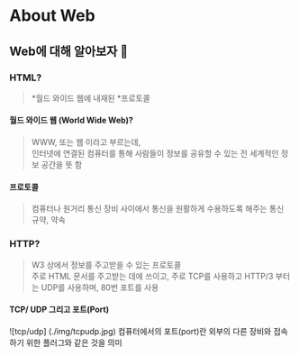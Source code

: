 # About Web

## Web에 대해 알아보자 🔎 

### HTML? 
> *월드 와이드 웹에 내재된 *프로토콜   

#### 월드 와이드 웹 (World Wide Web)? 
> WWW, 또는 웹 이라고 부르는데, <br>
인터넷에 연결된 컴퓨터를 통해 사람들이 정보를 공유할 수 있는 전 세계적인 정보 공간을 뜻 함 

#### 프로토콜
> 컴퓨터나 원거리 통신 장비 사이에서 통신을 원활하게 수용하도록 해주는 통신 규약, 약속

### HTTP? 
> W3 상에서 정보를 주고받을 수 있는 프로토콜 <br>
주로 HTML 문서를 주고받는 데에 쓰이고, 주로 TCP를 사용하고 HTTP/3 부터는 UDP를 사용하며, 80번 포트를 사용

#### TCP/ UDP 그리고 포트(Port)
![tcp/udp] (./img/tcpudp.jpg)
컴퓨터에서의 포트(port)란 외부의 다른 장비와 접속하기 위한 플러그와 같은 것을 의미
